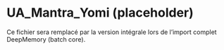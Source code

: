 # UA_Mantra_Yomi (placeholder)

Ce fichier sera remplacé par la version intégrale lors de l’import complet DeepMemory (batch core).
